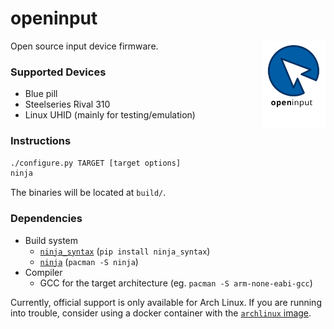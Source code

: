 # openinput

<img src="assets/logo.svg" alt="" width="20%" align="right">

Open source input device firmware.

### Supported Devices
- Blue pill
- Steelseries Rival 310
- Linux UHID (mainly for testing/emulation)

### Instructions

```sh
./configure.py TARGET [target options]
ninja
```

The binaries will be located at `build/`.

### Dependencies

- Build system
  - [`ninja_syntax`](https://pypi.org/project/ninja_syntax) (`pip install ninja_syntax`)
  - [`ninja`](https://github.com/ninja-build/ninja) (`pacman -S ninja`)
- Compiler
  - GCC for the target architecture (eg. `pacman -S arm-none-eabi-gcc`)

Currently, official support is only available for Arch Linux. If you are running into
trouble, consider using a docker container with the
[`archlinux` image](https://hub.docker.com/_/archlinux).
